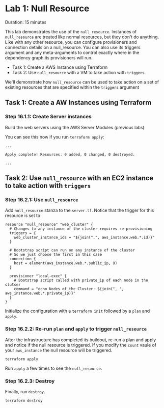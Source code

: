 # Lab 1: Null Resource

Duration: 15 minutes

This lab demonstrates the use of the `null_resource`. Instances of `null_resource` are treated like normal resources, but they don't do anything. Like with any other resource, you can configure provisioners and connection details on a null_resource. You can also use its triggers argument and any meta-arguments to control exactly where in the dependency graph its provisioners will run.

- Task 1: Create a AWS Instance using Terraform
- Task 2: Use `null_resource` with a VM to take action with `triggers`.

We'll demonstrate how `null_resource` can be used to take action on a set of existing resources that are specified within the `triggers` argument


## Task 1: Create a AW Instances using Terraform
### Step 16.1.1: Create Server instances

Build the web servers using the AWS Server Modules (previous labs)

You can see this now if you run `terraform apply`:

```text
...

Apply complete! Resources: 0 added, 0 changed, 0 destroyed.

...
```


## Task 2: Use `null_resource` with an EC2 instance to take action with `triggers`
### Step 16.2.1: Use `null_resource`

Add `null_resource` stanza to the `server.tf`.  Notice that the trigger for this resource is set to 

```hcl
resource "null_resource" "web_cluster" {
  # Changes to any instance of the cluster requires re-provisioning
  triggers = {
    web_cluster_instance_ids = "${join(",", aws_instance.web.*.id)}"
  }

  # Bootstrap script can run on any instance of the cluster
  # So we just choose the first in this case
  connection {
    host = element(aws_instance.web.*.public_ip, 0)
  }

  provisioner "local-exec" {
    # Bootstrap script called with private_ip of each node in the clutser
    command = "echo Nodes of the Cluster: ${join(", ", aws_instance.web.*.private_ip)}"
  }
}
```
Initialize the configuration with a `terraform init` followed by a `plan` and `apply`.

### Step 16.2.2: Re-run `plan` and `apply` to trigger `null_resource`
After the infrastructure has completed its buildout, re-run a plan and apply and notice if the null resource is triggered.  If you modify the `count` vaule of your `aws_instance` the null resource will be triggered.

```shell
terraform apply
```

Run `apply` a few times to see the `null_resource`.

### Step 16.2.3: Destroy
Finally, run `destroy`.

```shell
terraform destroy
```
